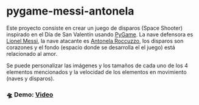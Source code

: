 # pygame-messi-antonela
Este proyecto consiste en crear un juego de disparos (Space Shooter) inspirado en el Día de San Valentín usando [PyGame](https://pypi.org/project/pygame/). La nave defensora es [Lionel Messi](https://www.instagram.com/leomessi/), la nave atacante es [Antonela Roccuzzo](https://www.instagram.com/antonelaroccuzzo/), los disparos son corazones y el fondo (espacio donde se desarrolla el el juego) está relacionado al amor.

Se puede personalizar las imágenes y los tamaños de cada uno de los 4 elementos mencionados y la velocidad de los elementos en movimiento (naves y disparos).

### 🛸 Demo: [Video](https://www.instagram.com/reel/C3DhflnLKhH/)
